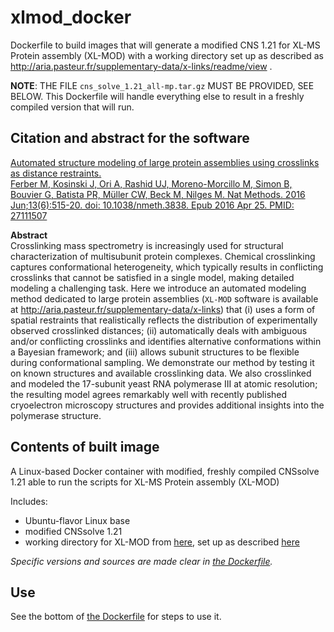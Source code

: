 # xlmod_docker
Dockerfile to build images that will generate a modified CNS 1.21 for XL-MS Protein assembly (XL-MOD) with a working directory set up as described as http://aria.pasteur.fr/supplementary-data/x-links/readme/view  .

**NOTE**: THE FILE `cns_solve_1.21_all-mp.tar.gz` MUST BE PROVIDED, SEE BELOW. This Dockerfile will handle everything else to result in a freshly compiled version that will run.


Citation and abstract for the software
--------------------------------------

[Automated structure modeling of large protein assemblies using crosslinks as distance restraints.  
Ferber M, Kosinski J, Ori A, Rashid UJ, Moreno-Morcillo M, Simon B, Bouvier G, Batista PR, Müller CW, Beck M, Nilges M.
Nat Methods. 2016 Jun;13(6):515-20. doi: 10.1038/nmeth.3838. Epub 2016 Apr 25.                    PMID: 27111507](https://www.ncbi.nlm.nih.gov/pubmed/27111507)

**Abstract**  
Crosslinking mass spectrometry is increasingly used for structural characterization of multisubunit protein complexes. Chemical crosslinking captures 
conformational heterogeneity, which typically results in conflicting crosslinks that cannot be satisfied in a single model, making detailed modeling a
challenging task. Here we introduce an automated modeling method dedicated to large protein assemblies (`XL-MOD` software is available at 
http://aria.pasteur.fr/supplementary-data/x-links) that (i) uses a form of spatial restraints that realistically reflects the distribution of
experimentally observed crosslinked distances; (ii) automatically deals with ambiguous and/or conflicting crosslinks and identifies alternative 
conformations within a Bayesian framework; and (iii) allows subunit structures to be flexible during conformational sampling. We demonstrate our method 
by testing it on known structures and available crosslinking data. We also crosslinked and modeled the 17-subunit yeast RNA polymerase III at atomic 
resolution; the resulting model agrees remarkably well with recently published cryoelectron microscopy structures and provides additional insights into 
the polymerase structure.


Contents of built image
-----------------------

A Linux-based Docker container with modified, freshly compiled CNSsolve 1.21 able to run the scripts for XL-MS Protein assembly (XL-MOD)

Includes:

* Ubuntu-flavor Linux base
* modified CNSsolve 1.21
* working directory for XL-MOD from [here](http://aria.pasteur.fr/supplementary-data/x-links), set up as described [here](http://aria.pasteur.fr/supplementary-data/x-links/readme/view)

*Specific versions and sources are made clear in [the Dockerfile](https://github.com/fomightez/xlmod_docker/blob/master/Dockerfile).*  

Use
----

See the bottom of [the Dockerfile](https://github.com/fomightez/xlmod_docker/blob/master/Dockerfile) for steps to use it.
